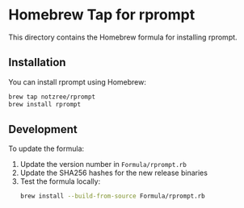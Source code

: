 # Homebrew Tap for rprompt

This directory contains the Homebrew formula for installing rprompt.

## Installation

You can install rprompt using Homebrew:

```bash
brew tap notzree/rprompt
brew install rprompt
```

## Development

To update the formula:

1. Update the version number in `Formula/rprompt.rb`
2. Update the SHA256 hashes for the new release binaries
3. Test the formula locally:
   ```bash
   brew install --build-from-source Formula/rprompt.rb
   ``` 